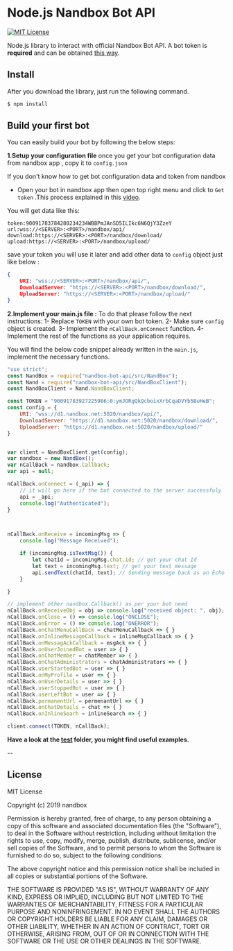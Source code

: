 # Node.js Nandbox Bot API
[![MIT License](http://img.shields.io/badge/license-MIT-blue.svg?style=flat)](https://github.com/AmirAlahmedy/nandboxbotsapi/blob/master/LICENSE)

Node.js library to interact with official Nandbox Bot API. A bot token is **required** and can be obtained [this way](https://www.youtube.com/watch?v=FXb6tjOuxSc).

## Install
After you download the library, just run the following command.
```bash
$ npm install
```

## Build your first bot
You can easily build your bot by following the below steps:

**1.Setup your configuration file** once you get your bot configuration data from nandbox app , copy it to `config.json`

If you don't know how to get bot configuration data and token from nandbox 

- Open your bot in nandbox app then open  top right menu and click to `Get token` .This process explained in this [video](https://www.youtube.com/watch?v=FXb6tjOuxSc&feature=youtu.be).


You will get data like this:
``` 
token:90091783784280234234WBBPmJAnSD5ILIkc6N6QjY3ZzeY
url:wss://<SERVER>:<PORT>/nandbox/api/  
download:https://<SERVER>:<PORT>/nandbox/download/  
upload:https://<SERVER>:<PORT>/nandbox/upload/
```
save your token you will use it later and add other data to  `config` object just like below :
```json
{
    URI: "wss://<SERVER>:<PORT>/nandbox/api/",
    DownloadServer: "https://<SERVER>:<PORT>/nandbox/download/",  
    UploadServer: "https://<SERVER>:<PORT>/nandbox/upload/"
}
```

**2.Implement your main.js file :** To do that please follow the next instructions:
1- Replace `TOKEN` with your own bot token.
2- Make sure `config` object is created.
3- Implement the `nCallBack.onConnect` function.
4- Implement the rest of the functions as your application requires.

You will find the below code snippet already written in the `main.js`, implement the necessary functions.
```js
"use strict";
const NandBox = require("nandbox-bot-api/src/NandBox");
const Nand = require("nandbox-bot-api/src/NandBoxClient");
const NandBoxClient = Nand.NandBoxClient;

const TOKEN = "90091783927225986:0:ymJORgQkQcboixXrbCqaDVYb5BuHeB";
const config = {
    URI: "wss://d1.nandbox.net:5020/nandbox/api/",
    DownloadServer: "https://d1.nandbox.net:5020/nandbox/download/",
    UploadServer: "https://d1.nandbox.net:5020/nandbox/upload/"
}


var client = NandBoxClient.get(config);
var nandbox = new NandBox();
var nCallBack = nandbox.Callback;
var api = null;

nCallBack.onConnect = (_api) => {
    // it will go here if the bot connected to the server successfuly 
    api = _api;
    console.log("Authenticated");
}



nCallBack.onReceive = incomingMsg => {
    console.log("Message Received");

    if (incomingMsg.isTextMsg()) {
        let chatId = incomingMsg.chat.id; // get your chat Id
        let text = incomingMsg.text; // get your text message
        api.sendText(chatId, text); // Sending message back as an Echo
    }

}

// implement other nandbox.Callback() as per your bot need
nCallBack.onReceiveObj = obj => console.log("received object: ", obj);
nCallBack.onClose = () => console.log("ONCLOSE");
nCallBack.onError = () => console.log("ONERROR");
nCallBack.onChatMenuCallBack = chatMenuCallback => { }
nCallBack.onInlineMessageCallback = inlineMsgCallback => { }
nCallBack.onMessagAckCallback = msgAck => { }
nCallBack.onUserJoinedBot = user => { }
nCallBack.onChatMember = chatMember => { }
nCallBack.onChatAdministrators = chatAdministrators => { }
nCallBack.userStartedBot = user => { }
nCallBack.onMyProfile = user => { }
nCallBack.onUserDetails = user => { }
nCallBack.userStoppedBot = user => { }
nCallBack.userLeftBot = user => { }
nCallBack.permanentUrl = permenantUrl => { }
nCallBack.onChatDetails = chat => { }
nCallBack.onInlineSearh = inlineSearch => { }

client.connect(TOKEN, nCallBack);
```

____Have a look at the [test](./src/test) folder, you might find useful examples.____

--
## License 
MIT License

Copyright (c) 2019 nandbox

Permission is hereby granted, free of charge, to any person obtaining a copy
of this software and associated documentation files (the "Software"), to deal
in the Software without restriction, including without limitation the rights
to use, copy, modify, merge, publish, distribute, sublicense, and/or sell
copies of the Software, and to permit persons to whom the Software is
furnished to do so, subject to the following conditions:

The above copyright notice and this permission notice shall be included in all
copies or substantial portions of the Software.

THE SOFTWARE IS PROVIDED "AS IS", WITHOUT WARRANTY OF ANY KIND, EXPRESS OR
IMPLIED, INCLUDING BUT NOT LIMITED TO THE WARRANTIES OF MERCHANTABILITY,
FITNESS FOR A PARTICULAR PURPOSE AND NONINFRINGEMENT. IN NO EVENT SHALL THE
AUTHORS OR COPYRIGHT HOLDERS BE LIABLE FOR ANY CLAIM, DAMAGES OR OTHER
LIABILITY, WHETHER IN AN ACTION OF CONTRACT, TORT OR OTHERWISE, ARISING FROM,
OUT OF OR IN CONNECTION WITH THE SOFTWARE OR THE USE OR OTHER DEALINGS IN THE
SOFTWARE.